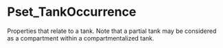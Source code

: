 # Pset_TankOccurrence

Properties that relate to a tank. Note that a partial tank may be considered as a compartment within a compartmentalized tank.
